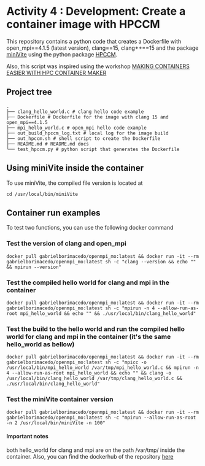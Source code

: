 # Activity 4 : Development: Create a container image with HPCCM

This repository contains a python code that creates a Dockerfile with open_mpi==4.1.5 (latest version), clang==15,
clang++==15 and the package [miniVite](https://github.com/ECP-ExaGraph/miniVite/tree/master) using the python
package [HPCCM](https://github.com/NVIDIA/hpc-container-maker).

Also, this script was inspired using the workshop [MAKING CONTAINERS EASIER WITH
HPC CONTAINER MAKER](https://bluewaters.ncsa.illinois.edu/liferay-content/document-library/content/HPC%20Container%20Maker%20NCSA%20Webinar.pdf)

## Project tree

```{.shell}
.
├── clang_hello_world.c # clang hello code example
├── Dockerfile # Dockerfile for the image with clang 15 and open_mpi==4.1.5
├── mpi_hello_world.c # open_mpi hello code example
├── out_build_hpccm_log.txt # local log for the image build
├── out_hpccm.sh # shell script to create the Dockerfile
├── README.md # README.md docs
└── test_hpccm.py # python script that generates the Dockerfile
```

## Using miniVite inside the container

To use miniVite, the compiled file version is located at

```{.shell}
cd /usr/local/bin/miniVite
```

## Container run examples

To test two functions, you can use the following docker command

### Test the version of clang and open_mpi

```{.shell}
docker pull gabrielborimacedo/openmpi_mo:latest && docker run -it --rm gabrielborimacedo/openmpi_mo:latest sh -c "clang --version && echo "" && mpirun --version"
```

### Test the compiled hello world for clang and mpi in the container

```{.shell}
docker pull gabrielborimacedo/openmpi_mo:latest && docker run -it --rm gabrielborimacedo/openmpi_mo:latest sh -c "mpirun -n 4 --allow-run-as-root mpi_hello_world && echo "" && ./usr/local/bin/clang_hello_world"
```

### Test the build to the hello world and run the compiled hello world for clang and mpi in the container (it's the same hello_world as bellow)

```{.shell}
docker pull gabrielborimacedo/openmpi_mo:latest && docker run -it --rm gabrielborimacedo/openmpi_mo:latest sh -c "mpicc -o /usr/local/bin/mpi_hello_world /var/tmp/mpi_hello_world.c && mpirun -n 4 --allow-run-as-root mpi_hello_world && echo "" && clang -o /usr/local/bin/clang_hello_world /var/tmp/clang_hello_world.c && ./usr/local/bin/clang_hello_world"
```

### Test the miniVite container version

```{.shell}
docker pull gabrielborimacedo/openmpi_mo:latest && docker run -it --rm gabrielborimacedo/openmpi_mo:latest sh -c "mpirun --allow-run-as-root -n 2 /usr/local/bin/miniVite -n 100"
```

#### Important notes

both hello_world for clang and mpi are on the path /var/tmp/ inside the container.
Also, you can find the dockerhub of the
repository [here](https://hub.docker.com/layers/gabrielborimacedo/openmpi_mo/latest/images/sha256-952922b7383fd6d06213c242a069dcfefea936cec3c1182464265a69c2f69478?context=explore)
